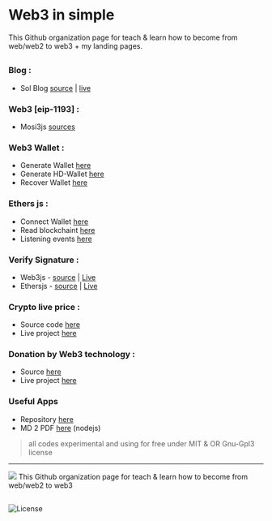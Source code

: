 # Web3 in simple

This Github organization page for teach & learn how to become from web/web2 to web3 + my landing pages.

##

### Blog :
- Sol Blog [source](https://github.com/sol-app/blog) | [live](https://sol-app.github.io/blog) 

### Web3 [eip-1193] :
- Mosi3js [sources](https://github.com/sol-app/MosiWeb3js)

### Web3 Wallet :
- Generate Wallet [here](https://github.com/sol-app/web3-wallet/tree/main/generate-wallet) 
- Generate HD-Wallet [here](https://github.com/sol-app/web3-wallet/tree/main/generate-hdwallet) 
- Recover Wallet [here](https://github.com/sol-app/web3-wallet/tree/main/recover-wallet) 

### Ethers js :
- Connect Wallet [here](https://github.com/sol-app/ethersjs/tree/main/connect) 
- Read blockchaint [here](https://github.com/sol-app/ethersjs/tree/main/read) 
- Listening events [here](https://github.com/sol-app/ethersjs/tree/main/listen-event) 

### Verify Signature :
- Web3js - [source](https://github.com/mosi-sol/VerifySignature/blob/main/index.html) | [Live](https://mosi-sol.github.io/VerifySignature/) 
- Ethersjs - [source](https://github.com/mosi-sol/VerifySignature/blob/main/index-ethersjs.html) | [Live](https://mosi-sol.github.io/VerifySignature/index-ethersjs.html) 

### Crypto live price :
- Source code [here](https://github.com/sol-app/crypto-price) 
- Live project [here](https://sol-app.github.io/crypto-price/) 

### Donation by Web3 technology :
- Source [here](https://github.com/sol-app/Donation) 
- Live project [here](https://sol-app.github.io/Donation/) 

### Useful Apps
- Repository [here](https://github.com/sol-app/app) 
- MD 2 PDF [here](https://github.com/sol-app/app/tree/main/MD2PDF) (nodejs)

> all codes experimental and using for free under MIT & OR Gnu-Gpl3 license

---

<a href="https://github.com/sol-app"><img src="https://avatars.githubusercontent.com/u/124498405?s=200&v=4" /></a>
<span>This Github organization page for teach & learn how to become from web/web2 to web3</span>

##

![License](https://img.shields.io/badge/License-MIT-blue)
